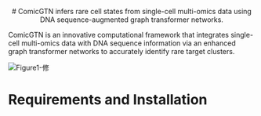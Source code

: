 <p align="center">
# ComicGTN infers rare cell states from single-cell multi-omics data using DNA sequence-augmented graph transformer networks.
</p>
ComicGTN is an innovative computational framework that integrates single-cell multi-omics data with DNA sequence information via an enhanced graph transformer networks to accurately identify rare target clusters.

![Figure1-修](https://github.com/user-attachments/assets/670cb3b7-f7fd-4b1e-89c3-5ac95d3bc844)

# Requirements and Installation
